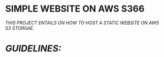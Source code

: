 # SIMPLE WEBSITE ON AWS S366
*THIS PROJECT ENTAILS ON HOW TO HOST A STATIC WEBSITE ON AWS S3 STORGAE.*

# *GUIDELINES:*

